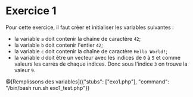 # Exercice 1

Pour cette exercice, il faut créer et initialiser les variables suivantes :
- la variable `a` doit contenir la chaîne de caractère `42`;
- la variable `b` doit contenir l'entier `42`;
- la variable `c` doit contenir la chaîne de caractère `Hello World!`;
- la variable `d` doit être un vecteur avec les indices de `0` à `5` et comme valeurs les carrés de chaque indices. Donc sous l'indice `3` on trouve la valeur `9`.  

@[Remplissons des variables]({"stubs": ["exo1.php"], "command": "/bin/bash run.sh exo1_test.php"})

